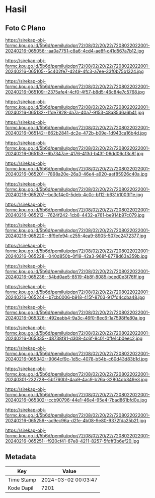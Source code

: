 # Hasil

## Foto C Plano

https://sirekap-obj-formc.kpu.go.id/5b6d/pemilu/pdpr/72/08/02/20/22/7208022022001-20240216-065056--aa0a7751-c8a6-4cd4-ae8f-c41d567a7b12.jpg

https://sirekap-obj-formc.kpu.go.id/5b6d/pemilu/pdpr/72/08/02/20/22/7208022022001-20240216-065105--5c402fe7-d249-4fc3-a7ee-33f0b75b1324.jpg

https://sirekap-obj-formc.kpu.go.id/5b6d/pemilu/pdpr/72/08/02/20/22/7208022022001-20240216-065109--2375afe4-4cf0-4f57-b8d5-46c84e7c5768.jpg

https://sirekap-obj-formc.kpu.go.id/5b6d/pemilu/pdpr/72/08/02/20/22/7208022022001-20240216-065132--1fde7828-da7a-40a7-9153-48a85d6a6b41.jpg

https://sirekap-obj-formc.kpu.go.id/5b6d/pemilu/pdpr/72/08/02/20/22/7208022022001-20240216-065142--662b2841-dc2e-472b-b09e-1d943ca16b4d.jpg

https://sirekap-obj-formc.kpu.go.id/5b6d/pemilu/pdpr/72/08/02/20/22/7208022022001-20240216-065153--6b7347ae-4176-413d-b43f-06dd06cf3c8f.jpg

https://sirekap-obj-formc.kpu.go.id/5b6d/pemilu/pdpr/72/08/02/20/22/7208022022001-20240216-065201--7898a20e-26a3-46e4-a920-aef85926c40a.jpg

https://sirekap-obj-formc.kpu.go.id/5b6d/pemilu/pdpr/72/08/02/20/22/7208022022001-20240216-065207--bc3c14e0-5deb-4c0c-bf12-b631b1003f1e.jpg

https://sirekap-obj-formc.kpu.go.id/5b6d/pemilu/pdpr/72/08/02/20/22/7208022022001-20240216-065212--7624f242-1cb8-4432-a761-be914b97c079.jpg

https://sirekap-obj-formc.kpu.go.id/5b6d/pemilu/pdpr/72/08/02/20/22/7208022022001-20240216-065220--8f9efe94-c255-4ea9-8905-507ec2472377.jpg

https://sirekap-obj-formc.kpu.go.id/5b6d/pemilu/pdpr/72/08/02/20/22/7208022022001-20240216-065228--040d850b-0f19-42a3-968f-8778d63a359b.jpg

https://sirekap-obj-formc.kpu.go.id/5b6d/pemilu/pdpr/72/08/02/20/22/7208022022001-20240216-065236--54bd0ae5-8519-4b8f-8085-bced0e3f76ff.jpg

https://sirekap-obj-formc.kpu.go.id/5b6d/pemilu/pdpr/72/08/02/20/22/7208022022001-20240216-065244--b7cb0006-b918-415f-8703-917fd4ccba48.jpg

https://sirekap-obj-formc.kpu.go.id/5b6d/pemilu/pdpr/72/08/02/20/22/7208022022001-20240216-065326--492eabb4-9a3c-46f0-8ec6-1a7598ffe80a.jpg

https://sirekap-obj-formc.kpu.go.id/5b6d/pemilu/pdpr/72/08/02/20/22/7208022022001-20240216-065335--48738f81-d308-4c6f-9c01-0ffe1cb0eec2.jpg

https://sirekap-obj-formc.kpu.go.id/5b6d/pemilu/pdpr/72/08/02/20/22/7208022022001-20240216-065342--9064cf9c-1d5c-4078-b54b-c60d43d83b1d.jpg

https://sirekap-obj-formc.kpu.go.id/5b6d/pemilu/pdpr/72/08/02/20/22/7208022022001-20240301-232728--5bf760b1-4aa9-4ac9-b26a-32804db349e3.jpg

https://sirekap-obj-formc.kpu.go.id/5b6d/pemilu/pdpr/72/08/02/20/22/7208022022001-20240216-065302--ccb90796-44e1-46e4-95e4-7bad861bfd0e.jpg

https://sirekap-obj-formc.kpu.go.id/5b6d/pemilu/pdpr/72/08/02/20/22/7208022022001-20240216-065256--ac9ec96a-d2fe-4b08-9e80-9372fda25b21.jpg

https://sirekap-obj-formc.kpu.go.id/5b6d/pemilu/pdpr/72/08/02/20/22/7208022022001-20240216-065251--f920cf41-67e8-4211-8257-5fdff3b6ef20.jpg


## Metadata

| Key        | Value               |
| ---------- | ------------------- |
| Time Stamp | 2024-03-02 00:03:47 |
| Kode Dapil | 7201                |



